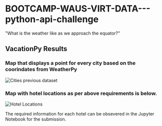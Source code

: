 # BOOTCAMP-WAUS-VIRT-DATA---python-api-challenge
"What is the weather like as we approach the equator?"

## VacationPy Results

### Map that displays a point for every city based on the coorindates from WeatherPy

![Cities previous dataset](WeatherPy/output_data/Map_that_displays_a_point_for_every_city.png)

### Map with hotel locations as per above requirements is below. 

![Hotel Locations](WeatherPy/output_data/Hotel_locations.png)

The required information for each hotel can be obsevered in the Jupyter Notebook for the submission.